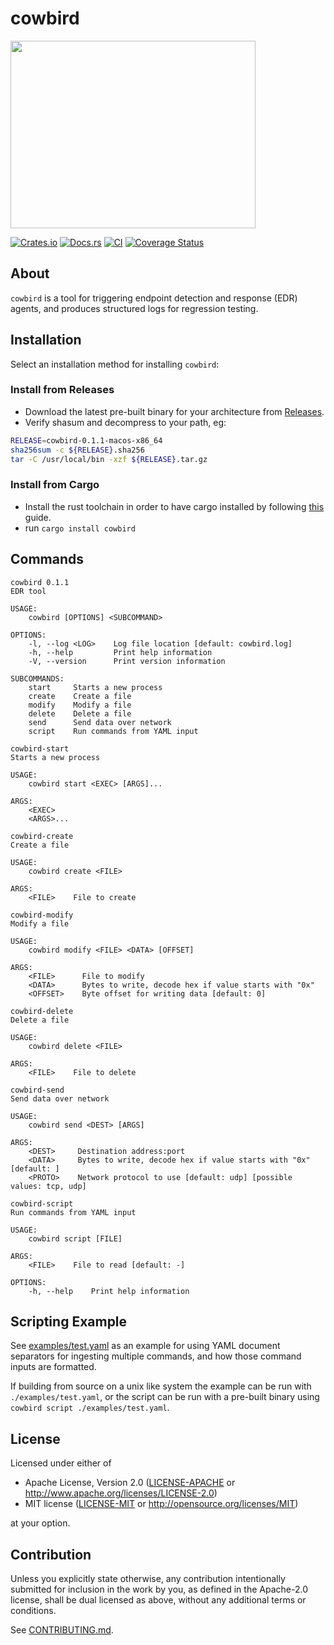 # cowbird

<img src="https://upload.wikimedia.org/wikipedia/commons/thumb/e/e6/Brown_headed_cowbird_female_in_JBWR_%2825487%29.jpg/784px-Brown_headed_cowbird_female_in_JBWR_%2825487%29.jpg" width="392" height="300" />

[![Crates.io](https://img.shields.io/crates/v/cowbird.svg)](https://crates.io/crates/cowbird)
[![Docs.rs](https://docs.rs/cowbird/badge.svg)](https://docs.rs/cowbird)
[![CI](https://github.com/erikwilson/cowbird/workflows/CI/badge.svg)](https://github.com/erikwilson/cowbird/actions)
[![Coverage Status](https://coveralls.io/repos/github/erikwilson/cowbird/badge.svg?branch=main)](https://coveralls.io/github/erikwilson/cowbird?branch=main)

## About

`cowbird` is a tool for triggering endpoint detection and response (EDR)
agents, and produces structured logs for regression testing.

## Installation

Select an installation method for installing `cowbird`:

### Install from Releases

* Download the latest pre-built binary for your architecture from [Releases](https://github.com/erikwilson/cowbird/releases).
* Verify shasum and decompress to your path, eg:
```sh
RELEASE=cowbird-0.1.1-macos-x86_64
sha256sum -c ${RELEASE}.sha256
tar -C /usr/local/bin -xzf ${RELEASE}.tar.gz
```

### Install from Cargo

* Install the rust toolchain in order to have cargo installed by following
  [this](https://www.rust-lang.org/tools/install) guide.
* run `cargo install cowbird`

## Commands

```
cowbird 0.1.1
EDR tool

USAGE:
    cowbird [OPTIONS] <SUBCOMMAND>

OPTIONS:
    -l, --log <LOG>    Log file location [default: cowbird.log]
    -h, --help         Print help information
    -V, --version      Print version information

SUBCOMMANDS:
    start     Starts a new process
    create    Create a file
    modify    Modify a file
    delete    Delete a file
    send      Send data over network
    script    Run commands from YAML input
```
```
cowbird-start 
Starts a new process

USAGE:
    cowbird start <EXEC> [ARGS]...

ARGS:
    <EXEC>       
    <ARGS>...    
```
```
cowbird-create 
Create a file

USAGE:
    cowbird create <FILE>

ARGS:
    <FILE>    File to create
```
```
cowbird-modify 
Modify a file

USAGE:
    cowbird modify <FILE> <DATA> [OFFSET]

ARGS:
    <FILE>      File to modify
    <DATA>      Bytes to write, decode hex if value starts with "0x"
    <OFFSET>    Byte offset for writing data [default: 0]
```
```
cowbird-delete 
Delete a file

USAGE:
    cowbird delete <FILE>

ARGS:
    <FILE>    File to delete
```
```
cowbird-send 
Send data over network

USAGE:
    cowbird send <DEST> [ARGS]

ARGS:
    <DEST>     Destination address:port
    <DATA>     Bytes to write, decode hex if value starts with "0x" [default: ]
    <PROTO>    Network protocol to use [default: udp] [possible values: tcp, udp]
```
```
cowbird-script 
Run commands from YAML input

USAGE:
    cowbird script [FILE]

ARGS:
    <FILE>    File to read [default: -]

OPTIONS:
    -h, --help    Print help information
```

## Scripting Example

See [examples/test.yaml](https://github.com/erikwilson/cowbird/blob/main/examples/test.yaml)
as an example for using YAML document separators for ingesting multiple commands, and how
those command inputs are formatted.

If building from source on a unix like system the example can be run with `./examples/test.yaml`,
or the script can be run with a pre-built binary using `cowbird script ./examples/test.yaml`.

## License

Licensed under either of

 * Apache License, Version 2.0
   ([LICENSE-APACHE](LICENSE-APACHE) or http://www.apache.org/licenses/LICENSE-2.0)
 * MIT license
   ([LICENSE-MIT](LICENSE-MIT) or http://opensource.org/licenses/MIT)

at your option.

## Contribution

Unless you explicitly state otherwise, any contribution intentionally submitted
for inclusion in the work by you, as defined in the Apache-2.0 license, shall be
dual licensed as above, without any additional terms or conditions.

See [CONTRIBUTING.md](CONTRIBUTING.md).
